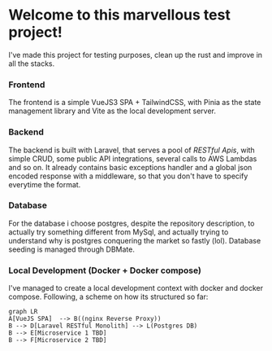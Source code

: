 # Welcome to this marvellous test project!

I've made this project for testing purposes, clean up the rust and improve in all the stacks.

### Frontend
The frontend is a simple VueJS3 SPA + TailwindCSS, with Pinia as the state management library and Vite as the local development server.

### Backend

The backend is built with Laravel, that serves a pool of _RESTful Apis_, with simple CRUD, some public API integrations, several calls to AWS Lambdas and so on.
It already contains basic exceptions handler and a global json encoded response with a middleware, so that you don't have to specify everytime the format.

### Database
For the database i choose postgres, despite the repository description, to actually try something different from MySql, and actually trying to understand why is postgres conquering the market so fastly (lol). Database seeding is managed through DBMate. 

### Local Development (Docker + Docker compose)
I've managed to create a local development context with docker and docker compose.
Following, a scheme on how its structured so far:

```mermaid
graph LR
A[VueJS SPA]  --> B((nginx Reverse Proxy))
B --> D[Laravel RESTful Monolith] --> L(Postgres DB)
B --> E[Microservice 1 TBD]
B --> F[Microservice 2 TBD]
```
